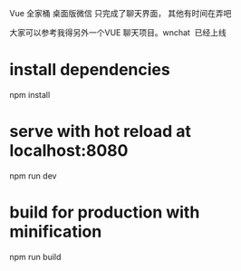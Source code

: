 Vue 全家桶 桌面版微信
只完成了聊天界面，
其他有时间在弄吧

大家可以参考我得另外一个VUE 聊天项目。wnchat  已经上线

# install dependencies
npm install

# serve with hot reload at localhost:8080
npm run dev

# build for production with minification
npm run build

